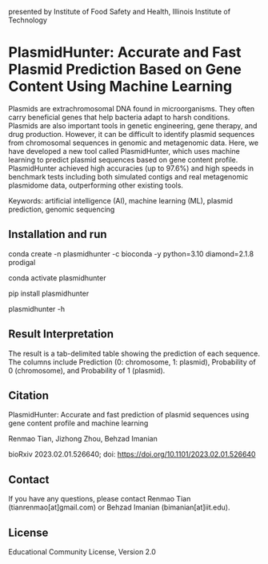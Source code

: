 <p>
presented by Institute of Food Safety and Health, Illinois Institute of Technology
</p>

# PlasmidHunter: Accurate and Fast Plasmid Prediction Based on Gene Content Using Machine Learning 

Plasmids are extrachromosomal DNA found in microorganisms. They often carry beneficial genes that help bacteria adapt to harsh conditions. Plasmids are also important tools in genetic engineering, gene therapy, and drug production. However, it can be difficult to identify plasmid sequences from chromosomal sequences in genomic and metagenomic data. Here, we have developed a new tool called PlasmidHunter, which uses machine learning to predict plasmid sequences based on gene content profile. PlasmidHunter achieved high accuracies (up to 97.6%) and high speeds in benchmark tests including both simulated contigs and real metagenomic plasmidome data, outperforming other existing tools.

Keywords: artificial intelligence (AI), machine learning (ML), plasmid prediction, genomic sequencing

## Installation and run
conda create -n plasmidhunter -c bioconda -y python=3.10 diamond=2.1.8 prodigal

conda activate plasmidhunter

pip install plasmidhunter

plasmidhunter -h
## Result Interpretation
The result is a tab-delimited table showing the prediction of each sequence. The columns include Prediction (0: chromosome, 1: plasmid), Probability of 0 (chromosome), and Probability of 1 (plasmid). 

## Citation
PlasmidHunter: Accurate and fast prediction of plasmid sequences using gene content profile and machine learning

Renmao Tian, Jizhong Zhou, Behzad Imanian

bioRxiv 2023.02.01.526640; doi: https://doi.org/10.1101/2023.02.01.526640

## Contact
If you have any questions, please contact Renmao Tian (tianrenmao[at]gmail.com) or Behzad Imanian (bimanian[at]iit.edu).

## License
Educational Community License, Version 2.0
